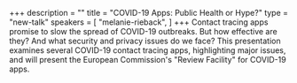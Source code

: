 +++
description = ""
title = "COVID-19 Apps: Public Health or Hype?"
type = "new-talk"
speakers = [
        "melanie-rieback",
]
+++
Contact tracing apps promise to slow the spread of COVID-19 outbreaks. But how effective are they? And what security and privacy issues do we face? This presentation examines several COVID-19 contact tracing apps, highlighting major issues, and will present the European Commission's "Review Facility" for COVID-19 apps.